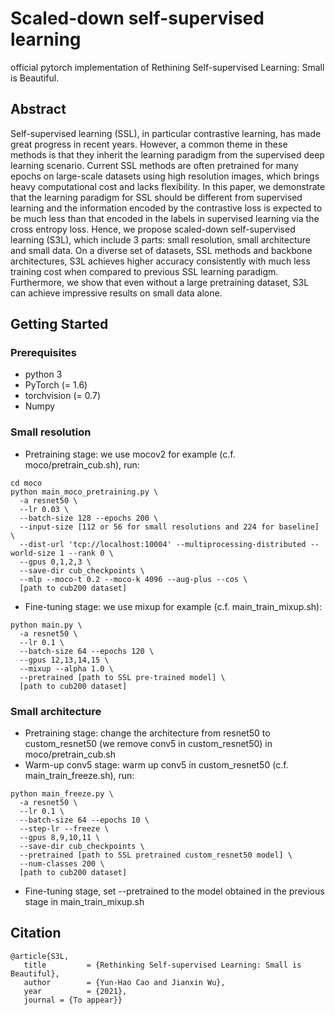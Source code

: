# Scaled-down self-supervised learning
official pytorch implementation of Rethining Self-supervised Learning: Small is Beautiful.

## Abstract
Self-supervised learning (SSL), in particular contrastive
learning, has made great progress in recent years. However,
a common theme in these methods is that they inherit the
learning paradigm from the supervised deep learning scenario.
Current SSL methods are often pretrained for many
epochs on large-scale datasets using high resolution images,
which brings heavy computational cost and lacks flexibility.
In this paper, we demonstrate that the learning paradigm
for SSL should be different from supervised learning and
the information encoded by the contrastive loss is expected
to be much less than that encoded in the labels in supervised
learning via the cross entropy loss. Hence, we propose
scaled-down self-supervised learning (S3L), which include 3
parts: small resolution, small architecture and small data.
On a diverse set of datasets, SSL methods and backbone
architectures, S3L achieves higher accuracy consistently
with much less training cost when compared to previous SSL
learning paradigm. Furthermore, we show that even without
a large pretraining dataset, S3L can achieve impressive
results on small data alone.

## Getting Started

### Prerequisites
* python 3
* PyTorch (= 1.6)
* torchvision (= 0.7)
* Numpy

### Small resolution
- Pretraining stage: we use mocov2 for example (c.f. moco/pretrain_cub.sh), run:
```
cd moco
python main_moco_pretraining.py \
  -a resnet50 \
  --lr 0.03 \
  --batch-size 128 --epochs 200 \
  --input-size [112 or 56 for small resolutions and 224 for baseline] \
  --dist-url 'tcp://localhost:10004' --multiprocessing-distributed --world-size 1 --rank 0 \
  --gpus 0,1,2,3 \
  --save-dir cub_checkpoints \
  --mlp --moco-t 0.2 --moco-k 4096 --aug-plus --cos \
  [path to cub200 dataset]

```
- Fine-tuning stage: we use mixup for example (c.f. main_train_mixup.sh):
```
python main.py \
  -a resnet50 \
  --lr 0.1 \
  --batch-size 64 --epochs 120 \
  --gpus 12,13,14,15 \
  --mixup --alpha 1.0 \
  --pretrained [path to SSL pre-trained model] \
  [path to cub200 dataset]
```

### Small architecture

- Pretraining stage: change the architecture from resnet50 to custom_resnet50 (we remove conv5 in custom_resnet50) in moco/pretrain_cub.sh
- Warm-up conv5 stage: warm up conv5 in custom_resnet50 (c.f. main_train_freeze.sh), run:
```
python main_freeze.py \
  -a resnet50 \
  --lr 0.1 \
  --batch-size 64 --epochs 10 \
  --step-lr --freeze \
  --gpus 8,9,10,11 \
  --save-dir cub_checkpoints \
  --pretrained [path to SSL pretrained custom_resnet50 model] \
  --num-classes 200 \
  [path to cub200 dataset]
```
- Fine-tuning stage, set --pretrained to the model obtained in the previous stage in main_train_mixup.sh


## Citation

```
@article{S3L,
   title         = {Rethinking Self-supervised Learning: Small is Beautiful},
   author        = {Yun-Hao Cao and Jianxin Wu},
   year          = {2021},
   journal = {To appear}}
```